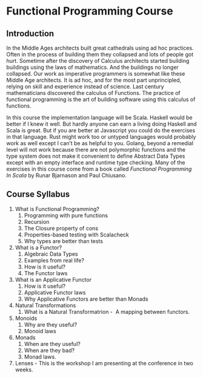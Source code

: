 # Functional Programming Course

## Introduction
In the Middle Ages architects built great cathedrals using ad hoc practices. Often in the process of building them they collapsed and lots of people got hurt.  Sometime after the discovery of Calculus architects started building buildings using the laws of mathematics. And the buildings no longer collapsed.  Our work as imperative programmers is somewhat like these Middle Age architects.  It is ad hoc, and for the most part unprincipled, relying on skill and experience instead of science. Last century mathematicians discovered the calculus of Functions. The practice of functional programming is the art of building software using this calculus of functions.

In this course the implementation language will be Scala.  Haskell would be better if I knew it well. But hardly anyone can earn a living doing Haskell and Scala is great.  But if you are better at Javascript you could do the exercises in that language. Rust might work too or untyped languages would probably work as well except I can’t be as helpful to you. Golang, beyond a remedial level will not work because there are not polymorphic functions and the type system does not make it convenient to define Abstract Data Types except with an empty interface and runtime type checking.  Many of the exercises in this course come from a book called _Functional Programming In Scala_ by Runar Bjarnason and Paul Chiusano. 

## Course Syllabus
1. What is Functional Programming?
    1. Programming with pure functions
    2. Recursion
    3. The Closure property of cons
    4. Properties-based testing with Scalacheck
    5. Why types are better than tests
2. What is a Functor?
    1. Algebraic Data Types
    2. Examples from real life?
    3. How is it useful?
    4. The Functor laws
3. What is an Applicative Functor
    1. How is it useful?
    2. Applicative Functor laws
    3. Why Applicative Functors are better than Monads
4. Natural Transformations
    1. What is a Natural Transformatrion -  A mapping between functors.
5. Monoids
    1. Why are they useful?
    2. Monoid laws
6. Monads
    1. When are they useful?
    2. When are they bad?
    3. Monad laws.
7. Lenses - This is the workshop I am presenting at the conference in two weeks.


